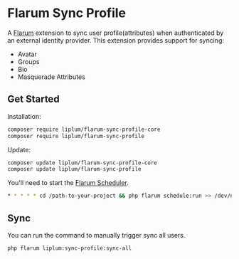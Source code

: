 # Flarum Sync Profile

A [Flarum](http://flarum.org) extension to sync user profile(attributes) when authenticated by an external identity provider. This extension provides support for syncing:

- Avatar
- Groups
- Bio
- Masquerade Attributes

## Get Started

Installation:

```sh
composer require liplum/flarum-sync-profile-core
composer require liplum/flarum-sync-profile
```

Update:

```sh
composer update liplum/flarum-sync-profile-core
composer update liplum/flarum-sync-profile
```

You'll need to start the [Flarum Scheduler](https://docs.flarum.org/scheduler/).

```sh
* * * * * cd /path-to-your-project && php flarum schedule:run >> /dev/null 2>&1
```

## Sync

You can run the command to manually trigger sync all users.

```bash
php flarum liplum:sync-profile:sync-all
```
